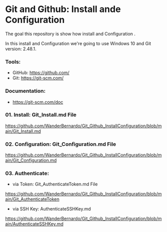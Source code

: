 # Git and Github: Install ande Configuration
The goal this repository is show how install and Configuration .

In this install and Configuration we're going to use Windows 10 and Git version: 2.48.1.

### Tools:

- GitHub: https://github.com/
- Git: https://git-scm.com/

### Documentation:

- https://git-scm.com/doc

### 01. Install: Git_Install.md File

https://github.com/WanderBernardo/Git_Github_InstallConfiguration/blob/main/Git_Install.md

### 02. Configuration: Git_Configuration.md File

https://github.com/WanderBernardo/Git_Github_InstallConfiguration/blob/main/Git_Configuration.md

### 03. Authenticate:

- via Token: Git_AuthenticateToken.md File

https://github.com/WanderBernardo/Git_Github_InstallConfiguration/blob/main/Git_AuthenticateToken

- via SSH Key: AuthenticateSSHKey.md

https://github.com/WanderBernardo/Git_Github_InstallConfiguration/blob/main/AuthenticateSSHKey.md

